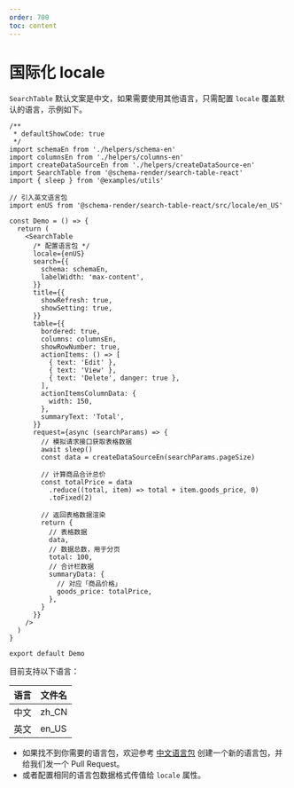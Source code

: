 ```yaml
---
order: 700
toc: content
---
```


# 国际化 locale

`SearchTable` 默认文案是中文，如果需要使用其他语言，只需配置 `locale` 覆盖默认的语言，示例如下。

```tsx
/**
 * defaultShowCode: true
 */
import schemaEn from './helpers/schema-en'
import columnsEn from './helpers/columns-en'
import createDataSourceEn from './helpers/createDataSource-en'
import SearchTable from '@schema-render/search-table-react'
import { sleep } from '@examples/utils'

// 引入英文语言包
import enUS from '@schema-render/search-table-react/src/locale/en_US'

const Demo = () => {
  return (
    <SearchTable
      /* 配置语言包 */
      locale={enUS}
      search={{
        schema: schemaEn,
        labelWidth: 'max-content',
      }}
      title={{
        showRefresh: true,
        showSetting: true,
      }}
      table={{
        bordered: true,
        columns: columnsEn,
        showRowNumber: true,
        actionItems: () => [
          { text: 'Edit' },
          { text: 'View' },
          { text: 'Delete', danger: true },
        ],
        actionItemsColumnData: {
          width: 150,
        },
        summaryText: 'Total',
      }}
      request={async (searchParams) => {
        // 模拟请求接口获取表格数据
        await sleep()
        const data = createDataSourceEn(searchParams.pageSize)

        // 计算商品合计总价
        const totalPrice = data
          .reduce((total, item) => total + item.goods_price, 0)
          .toFixed(2)

        // 返回表格数据渲染
        return {
          // 表格数据
          data,
          // 数据总数，用于分页
          total: 100,
          // 合计栏数据
          summaryData: {
            // 对应「商品价格」
            goods_price: totalPrice,
          },
        }
      }}
    />
  )
}

export default Demo
```

目前支持以下语言：

| **语言** | **文件名** |
| -------- | ---------- |
| 中文     | zh_CN      |
| 英文     | en_US      |

- 如果找不到你需要的语言包，欢迎参考 [中文语言包](https://github.com/Barrior/schema-render/tree/main/packages/search-table-react/src/locale/zh_CN.ts) 创建一个新的语言包，并给我们发一个 Pull Request。
- 或者配置相同的语言包数据格式传值给 `locale` 属性。
